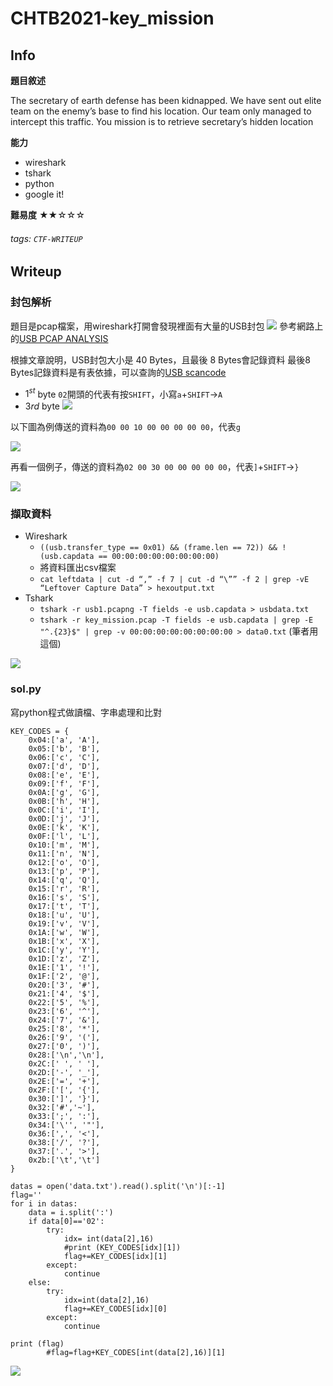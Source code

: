 CHTB2021-key_mission
===
## Info
**題目敘述**

The secretary of earth defense has been kidnapped. We have sent out elite team on the enemy’s base to find his location. Our team only managed to intercept this traffic. You mission is to retrieve secretary’s hidden location

**能力**
- wireshark
- tshark
- python
- google it!

**難易度**
★★☆☆☆

###### tags: `CTF-WRITEUP`

## Writeup
### 封包解析
題目是pcap檔案，用wireshark打開會發現裡面有大量的USB封包
![](https://i.imgur.com/UXw1PVE.png)
參考網路上的[USB PCAP ANALYSIS](https://book.hacktricks.xyz/forensics/basic-forensic-methodology/pcap-inspection/usb-keyboard-pcap-analysis)

根據文章說明，USB封包大小是 40 Bytes，且最後 8 Bytes會記錄資料
最後8 Bytes記錄資料是有表依據，可以查詢的[USB scancode](https://gist.github.com/MightyPork/6da26e382a7ad91b5496ee55fdc73db2)
- $1^{st}$ byte
    `02`開頭的代表有按`SHIFT`，小寫`a`+`SHIFT`->`A`
- $3{rd}$ byte
    ![](https://i.imgur.com/4EVzy9P.png)


以下圖為例傳送的資料為`00 00 10 00 00 00 00 00`，代表`g`

![](https://i.imgur.com/yfNGjTU.png)

再看一個例子，傳送的資料為`02 00 30 00 00 00 00 00`，代表`]`+`SHIFT`->`}`

![](https://i.imgur.com/JdXAxds.png)

### 擷取資料

- Wireshark
    - `((usb.transfer_type == 0x01) && (frame.len == 72)) && !(usb.capdata == 00:00:00:00:00:00:00:00)`
    - 將資料匯出csv檔案
    - `cat leftdata | cut -d “,” -f 7 | cut -d “\”” -f 2 | grep -vE “Leftover Capture Data” > hexoutput.txt
`
- Tshark
    - `tshark -r usb1.pcapng -T fields -e usb.capdata > usbdata.txt`
    - `tshark -r key_mission.pcap -T fields -e usb.capdata | grep -E "^.{23}$" | grep -v 00:00:00:00:00:00:00:00 > data0.txt` (筆者用這個)
    
![](https://i.imgur.com/nGCm54c.png)


### sol.py
寫python程式做讀檔、字串處理和比對
```
KEY_CODES = {
    0x04:['a', 'A'],
    0x05:['b', 'B'],
    0x06:['c', 'C'],
    0x07:['d', 'D'],
    0x08:['e', 'E'],
    0x09:['f', 'F'],
    0x0A:['g', 'G'],
    0x0B:['h', 'H'],
    0x0C:['i', 'I'],
    0x0D:['j', 'J'],
    0x0E:['k', 'K'],
    0x0F:['l', 'L'],
    0x10:['m', 'M'],
    0x11:['n', 'N'],
    0x12:['o', 'O'],
    0x13:['p', 'P'],
    0x14:['q', 'Q'],
    0x15:['r', 'R'],
    0x16:['s', 'S'],
    0x17:['t', 'T'],
    0x18:['u', 'U'],
    0x19:['v', 'V'],
    0x1A:['w', 'W'],
    0x1B:['x', 'X'],
    0x1C:['y', 'Y'],
    0x1D:['z', 'Z'],
    0x1E:['1', '!'],
    0x1F:['2', '@'],
    0x20:['3', '#'],
    0x21:['4', '$'],
    0x22:['5', '%'],
    0x23:['6', '^'],
    0x24:['7', '&'],
    0x25:['8', '*'],
    0x26:['9', '('],
    0x27:['0', ')'],
    0x28:['\n','\n'],
    0x2C:[' ', ' '],
    0x2D:['-', '_'],
    0x2E:['=', '+'],
    0x2F:['[', '{'],
    0x30:[']', '}'],
    0x32:['#','~'],
    0x33:[';', ':'],
    0x34:['\'', '"'],
    0x36:[',', '<'],
    0x38:['/', '?'],
    0x37:['.', '>'],
    0x2b:['\t','\t']
}

datas = open('data.txt').read().split('\n')[:-1]
flag=''
for i in datas:
    data = i.split(':')
    if data[0]=='02':
        try:
            idx= int(data[2],16)
            #print (KEY_CODES[idx][1])
            flag+=KEY_CODES[idx][1]
        except:
            continue
    else:
        try:
            idx=int(data[2],16)
            flag+=KEY_CODES[idx][0]
        except:
            continue

print (flag)
        #flag=flag+KEY_CODES[int(data[2],16)][1] 

```

![](https://i.imgur.com/Noel6Pn.png)






